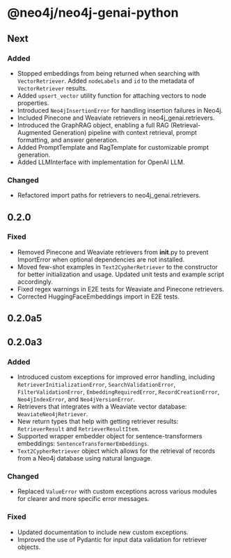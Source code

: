 # @neo4j/neo4j-genai-python

## Next

### Added
-   Stopped embeddings from being returned when searching with `VectorRetriever`. Added `nodeLabels` and `id` to the metadata of `VectorRetriever` results.
-   Added `upsert_vector` utility function for attaching vectors to node properties.
-   Introduced `Neo4jInsertionError` for handling insertion failures in Neo4j.
-   Included Pinecone and Weaviate retrievers in neo4j_genai.retrievers.
-   Introduced the GraphRAG object, enabling a full RAG (Retrieval-Augmented Generation) pipeline with context retrieval, prompt formatting, and answer generation.
-   Added PromptTemplate and RagTemplate for customizable prompt generation.
-   Added LLMInterface with implementation for OpenAI LLM.

### Changed
-   Refactored import paths for retrievers to neo4j_genai.retrievers.

## 0.2.0

### Fixed

-   Removed Pinecone and Weaviate retrievers from **init**.py to prevent ImportError when optional dependencies are not installed.
-   Moved few-shot examples in `Text2CypherRetriever` to the constructor for better initialization and usage. Updated unit tests and example script accordingly.
-   Fixed regex warnings in E2E tests for Weaviate and Pinecone retrievers.
-   Corrected HuggingFaceEmbeddings import in E2E tests.


## 0.2.0a5

## 0.2.0a3

### Added

-   Introduced custom exceptions for improved error handling, including `RetrieverInitializationError`, `SearchValidationError`, `FilterValidationError`, `EmbeddingRequiredError`, `RecordCreationError`, `Neo4jIndexError`, and `Neo4jVersionError`.
-   Retrievers that integrates with a Weaviate vector database: `WeaviateNeo4jRetriever`.
-   New return types that help with getting retriever results: `RetrieverResult` and `RetrieverResultItem`.
-   Supported wrapper embedder object for sentence-transformers embeddings: `SentenceTransformerEmbeddings`.
-   `Text2CypherRetriever` object which allows for the retrieval of records from a Neo4j database using natural language.

### Changed

-   Replaced `ValueError` with custom exceptions across various modules for clearer and more specific error messages.

### Fixed

-   Updated documentation to include new custom exceptions.
-   Improved the use of Pydantic for input data validation for retriever objects.
